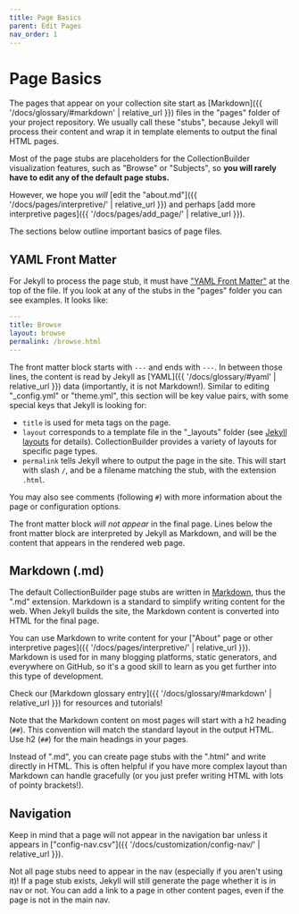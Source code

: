 ```yaml
---
title: Page Basics
parent: Edit Pages
nav_order: 1
---
```


# Page Basics

The pages that appear on your collection site start as [Markdown]({{ '/docs/glossary/#markdown' | relative_url }}) files in the "pages" folder of your project repository.
We usually call these "stubs", because Jekyll will process their content and wrap it in template elements to output the final HTML pages.

Most of the page stubs are placeholders for the CollectionBuilder visualization features, such as "Browse" or "Subjects", so **you will rarely have to edit any of the default page stubs.**

However, we hope you *will* [edit the "about.md"]({{ '/docs/pages/interpretive/' | relative_url }}) and perhaps [add more interpretive pages]({{ '/docs/pages/add_page/' | relative_url }}).

The sections below outline important basics of page files.

## YAML Front Matter

For Jekyll to process the page stub, it must have ["YAML Front Matter"](https://jekyllrb.com/docs/front-matter/) at the top of the file. 
If you look at any of the stubs in the "pages" folder you can see examples. 
It looks like:

```yaml
---
title: Browse
layout: browse
permalink: /browse.html
---
```

The front matter block starts with `---` and ends with `---`.
In between those lines, the content is read by Jekyll as [YAML]({{ '/docs/glossary/#yaml' | relative_url }}) data (importantly, it is not Markdown!).
Similar to editing "_config.yml" or "theme.yml", this section will be key value pairs, with some special keys that Jekyll is looking for:

- `title` is used for meta tags on the page.
- `layout` corresponds to a template file in the "_layouts" folder (see [Jekyll layouts](https://jekyllrb.com/docs/layouts/) for details). CollectionBuilder provides a variety of layouts for specific page types.
- `permalink` tells Jekyll where to output the page in the site. This will start with slash `/`, and be a filename matching the stub, with the extension `.html`.

You may also see comments (following `#`) with more information about the page or configuration options.

The front matter block *will not appear* in the final page.
Lines below the front matter block are interpreted by Jekyll as Markdown, and will be the content that appears in the rendered web page.

## Markdown (.md)

The default CollectionBuilder page stubs are written in [Markdown](https://daringfireball.net/projects/markdown/syntax), thus the ".md" extension.
Markdown is a standard to simplify writing content for the web.
When Jekyll builds the site, the Markdown content is converted into HTML for the final page.

You can use Markdown to write content for your ["About" page or other interpretive pages]({{ '/docs/pages/interpretive/' | relative_url }}).
Markdown is used for in many blogging platforms, static generators, and everywhere on GitHub, so it's a good skill to learn as you get further into this type of development. 

Check our [Markdown glossary entry]({{ '/docs/glossary/#markdown' | relative_url }}) for resources and tutorials!

Note that the Markdown content on most pages will start with a h2 heading (`##`). 
This convention will match the standard layout in the output HTML. 
Use h2 (`##`) for the main headings in your pages.

Instead of ".md", you can create page stubs with the ".html" and write directly in HTML.
This is often helpful if you have more complex layout than Markdown can handle gracefully (or you just prefer writing HTML with lots of pointy brackets!).

## Navigation

Keep in mind that a page will not appear in the navigation bar unless it appears in ["config-nav.csv"]({{ '/docs/customization/config-nav/' | relative_url }}).

Not all page stubs need to appear in the nav (especially if you aren't using it)!
If a page stub exists, Jekyll will still generate the page whether it is in nav or not.
You can add a link to a page in other content pages, even if the page is not in the main nav.

